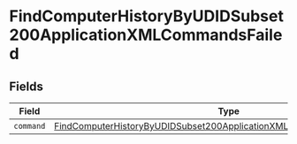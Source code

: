 # FindComputerHistoryByUDIDSubset200ApplicationXMLCommandsFailed


## Fields

| Field                                                                                                                                                                     | Type                                                                                                                                                                      | Required                                                                                                                                                                  | Description                                                                                                                                                               |
| ------------------------------------------------------------------------------------------------------------------------------------------------------------------------- | ------------------------------------------------------------------------------------------------------------------------------------------------------------------------- | ------------------------------------------------------------------------------------------------------------------------------------------------------------------------- | ------------------------------------------------------------------------------------------------------------------------------------------------------------------------- |
| `command`                                                                                                                                                                 | [FindComputerHistoryByUDIDSubset200ApplicationXMLCommandsFailedCommand](../../models/operations/findcomputerhistorybyudidsubset200applicationxmlcommandsfailedcommand.md) | :heavy_minus_sign:                                                                                                                                                        | N/A                                                                                                                                                                       |